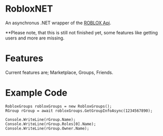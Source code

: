 # RobloxNET
An asynchronus .NET wrapper of the [ROBLOX Api](https://api.roblox.com/docs).

**Please note, that this is still not finished yet, some features like getting users and more are missing.

# Features
Current features are; Marketplace, Groups, Friends.

# Example Code
```
RobloxGroups robloxGroups = new RobloxGroups();
RGroup rGroup = await robloxGroups.GetGroupInfoAsync(1234567890);

Console.WriteLine(rGroup.Name);
Console.WriteLine(rGroup.Roles[0].Name);
Console.WriteLine(rGroup.Owner.Name);
```

